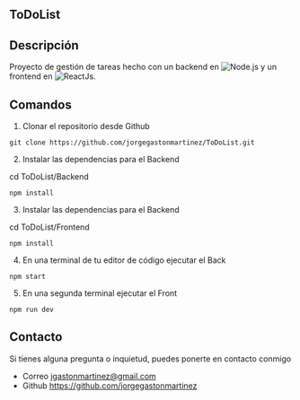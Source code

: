 ## ToDoList

## Descripción
Proyecto de gestión de tareas hecho con un backend en ![Node.js](https://img.shields.io/badge/Node.js-339933?style=for-the-badge&logo=node.js&logoColor=white) y un frontend en ![ReactJs](https://img.shields.io/badge/ReactJs-61DAFB?style=for-the-badge&logo=react&logoColor=white).
   
## Comandos

1. Clonar el repositorio desde Github
```
git clone https://github.com/jorgegastonmartinez/ToDoList.git
```
2. Instalar las dependencias para el Backend
   
cd ToDoList/Backend
```
npm install
```

3. Instalar las dependencias para el Backend

cd ToDoList/Frontend
```
npm install
```

4. En una terminal de tu editor de código ejecutar el Back
```
npm start
```

5. En una segunda terminal ejecutar el Front
```
npm run dev
```



## Contacto

Si tienes alguna pregunta o inquietud, puedes ponerte en contacto conmigo
- Correo jgastonmartinez@gmail.com
- Github https://github.com/jorgegastonmartinez
